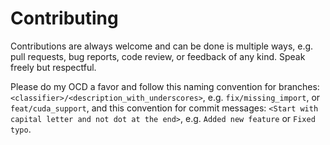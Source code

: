# Contributing

Contributions are always welcome and can be done is multiple ways, e.g. pull requests, bug reports, code review, or
feedback of any kind.
Speak freely but respectful.

Please do my OCD a favor and follow this naming convention for branches: `<classifier>/<description_with_underscores>`,
e.g. `fix/missing_import`, or `feat/cuda_support`, and this convention for commit messages:
`<Start with capital letter and not dot at the end>`, e.g. `Added new feature` or `Fixed typo`.

